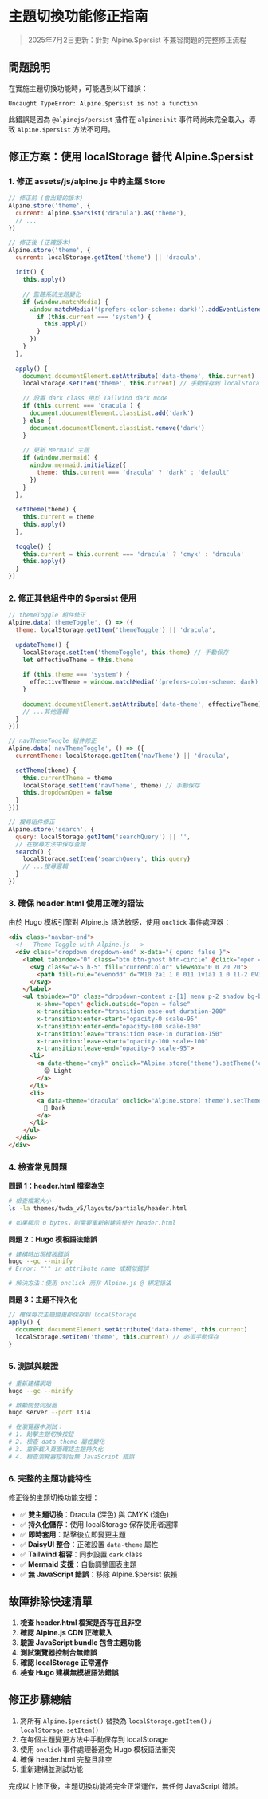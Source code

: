 # 主題切換功能修正指南

> 2025年7月2日更新：針對 Alpine.$persist 不兼容問題的完整修正流程

## 問題說明

在實施主題切換功能時，可能遇到以下錯誤：
```
Uncaught TypeError: Alpine.$persist is not a function
```

此錯誤是因為 `@alpinejs/persist` 插件在 `alpine:init` 事件時尚未完全載入，導致 `Alpine.$persist` 方法不可用。

## 修正方案：使用 localStorage 替代 Alpine.$persist

### 1. 修正 assets/js/alpine.js 中的主題 Store

```javascript
// 修正前 (會出錯的版本)
Alpine.store('theme', {
  current: Alpine.$persist('dracula').as('theme'),
  // ...
})

// 修正後 (正確版本)
Alpine.store('theme', {
  current: localStorage.getItem('theme') || 'dracula',
  
  init() {
    this.apply()
    
    // 監聽系統主題變化
    if (window.matchMedia) {
      window.matchMedia('(prefers-color-scheme: dark)').addEventListener('change', () => {
        if (this.current === 'system') {
          this.apply()
        }
      })
    }
  },
  
  apply() {
    document.documentElement.setAttribute('data-theme', this.current)
    localStorage.setItem('theme', this.current) // 手動保存到 localStorage
    
    // 設置 dark class 用於 Tailwind dark mode
    if (this.current === 'dracula') {
      document.documentElement.classList.add('dark')
    } else {
      document.documentElement.classList.remove('dark')
    }
    
    // 更新 Mermaid 主題
    if (window.mermaid) {
      window.mermaid.initialize({
        theme: this.current === 'dracula' ? 'dark' : 'default'
      })
    }
  },
  
  setTheme(theme) {
    this.current = theme
    this.apply()
  },
  
  toggle() {
    this.current = this.current === 'dracula' ? 'cmyk' : 'dracula'
    this.apply()
  }
})
```

### 2. 修正其他組件中的 $persist 使用

```javascript
// themeToggle 組件修正
Alpine.data('themeToggle', () => ({
  theme: localStorage.getItem('themeToggle') || 'dracula',
  
  updateTheme() {
    localStorage.setItem('themeToggle', this.theme) // 手動保存
    let effectiveTheme = this.theme
    
    if (this.theme === 'system') {
      effectiveTheme = window.matchMedia('(prefers-color-scheme: dark)').matches ? 'dracula' : 'cmyk'
    }
    
    document.documentElement.setAttribute('data-theme', effectiveTheme)
    // ...其他邏輯
  }
}))

// navThemeToggle 組件修正
Alpine.data('navThemeToggle', () => ({
  currentTheme: localStorage.getItem('navTheme') || 'dracula',
  
  setTheme(theme) {
    this.currentTheme = theme
    localStorage.setItem('navTheme', theme) // 手動保存
    this.dropdownOpen = false
  }
}))

// 搜尋組件修正
Alpine.store('search', {
  query: localStorage.getItem('searchQuery') || '',
  // 在搜尋方法中保存查詢
  search() {
    localStorage.setItem('searchQuery', this.query)
    // ...搜尋邏輯
  }
})
```

### 3. 確保 header.html 使用正確的語法

由於 Hugo 模板引擎對 Alpine.js 語法敏感，使用 `onclick` 事件處理器：

```html
<div class="navbar-end">
  <!-- Theme Toggle with Alpine.js -->
  <div class="dropdown dropdown-end" x-data="{ open: false }">
    <label tabindex="0" class="btn btn-ghost btn-circle" @click="open = !open">
      <svg class="w-5 h-5" fill="currentColor" viewBox="0 0 20 20">
        <path fill-rule="evenodd" d="M10 2a1 1 0 011 1v1a1 1 0 11-2 0V3a1 1 0 011-1zm4 8a4 4 0 11-8 0 4 4 0 018 0zm-.464 4.95l.707.707a1 1 0 001.414-1.414l-.707-.707a1 1 0 00-1.414 1.414zm2.12-10.607a1 1 0 010 1.414l-.706.707a1 1 0 11-1.414-1.414l.707-.707a1 1 0 011.414 0zM17 11a1 1 0 100-2h-1a1 1 0 100 2h1zm-7 4a1 1 0 011 1v1a1 1 0 11-2 0v-1a1 1 0 011-1zM5.05 6.464A1 1 0 106.465 5.05l-.708-.707a1 1 0 00-1.414 1.414l.707.707zm1.414 8.486l-.707.707a1 1 0 01-1.414-1.414l.707-.707a1 1 0 011.414 1.414zM4 11a1 1 0 100-2H3a1 1 0 000 2h1z" clip-rule="evenodd"></path>
      </svg>
    </label>
    <ul tabindex="0" class="dropdown-content z-[1] menu p-2 shadow bg-base-100 rounded-box w-40" 
        x-show="open" @click.outside="open = false" 
        x-transition:enter="transition ease-out duration-200"
        x-transition:enter-start="opacity-0 scale-95"
        x-transition:enter-end="opacity-100 scale-100"
        x-transition:leave="transition ease-in duration-150"
        x-transition:leave-start="opacity-100 scale-100"
        x-transition:leave-end="opacity-0 scale-95">
      <li>
        <a data-theme="cmyk" onclick="Alpine.store('theme').setTheme('cmyk'); this.closest('.dropdown').querySelector('[x-data]').__x.$data.open = false">
          😊 Light
        </a>
      </li>
      <li>
        <a data-theme="dracula" onclick="Alpine.store('theme').setTheme('dracula'); this.closest('.dropdown').querySelector('[x-data]').__x.$data.open = false">
          🌙 Dark
        </a>
      </li>
    </ul>
  </div>
</div>
```

### 4. 檢查常見問題

**問題 1：header.html 檔案為空**
```bash
# 檢查檔案大小
ls -la themes/twda_v5/layouts/partials/header.html

# 如果顯示 0 bytes，則需要重新創建完整的 header.html
```

**問題 2：Hugo 模板語法錯誤**
```bash
# 建構時出現模板錯誤
hugo --gc --minify
# Error: "'" in attribute name 或類似錯誤

# 解決方法：使用 onclick 而非 Alpine.js @ 綁定語法
```

**問題 3：主題不持久化**
```javascript
// 確保每次主題變更都保存到 localStorage
apply() {
  document.documentElement.setAttribute('data-theme', this.current)
  localStorage.setItem('theme', this.current) // 必須手動保存
}
```

### 5. 測試與驗證

```bash
# 重新建構網站
hugo --gc --minify

# 啟動開發伺服器
hugo server --port 1314

# 在瀏覽器中測試：
# 1. 點擊主題切換按鈕
# 2. 檢查 data-theme 屬性變化
# 3. 重新載入頁面確認主題持久化
# 4. 檢查瀏覽器控制台無 JavaScript 錯誤
```

### 6. 完整的主題功能特性

修正後的主題切換功能支援：

- ✅ **雙主題切換**：Dracula (深色) 與 CMYK (淺色)
- ✅ **持久化儲存**：使用 localStorage 保存使用者選擇
- ✅ **即時套用**：點擊後立即變更主題
- ✅ **DaisyUI 整合**：正確設置 `data-theme` 屬性
- ✅ **Tailwind 相容**：同步設置 `dark` class
- ✅ **Mermaid 支援**：自動調整圖表主題
- ✅ **無 JavaScript 錯誤**：移除 Alpine.$persist 依賴

## 故障排除快速清單

1. **檢查 header.html 檔案是否存在且非空**
2. **確認 Alpine.js CDN 正確載入**
3. **驗證 JavaScript bundle 包含主題功能**
4. **測試瀏覽器控制台無錯誤**
5. **確認 localStorage 正常運作**
6. **檢查 Hugo 建構無模板語法錯誤**

## 修正步驟總結

1. 將所有 `Alpine.$persist()` 替換為 `localStorage.getItem()` / `localStorage.setItem()`
2. 在每個主題變更方法中手動保存到 localStorage
3. 使用 `onclick` 事件處理器避免 Hugo 模板語法衝突
4. 確保 header.html 完整且非空
5. 重新建構並測試功能

完成以上修正後，主題切換功能將完全正常運作，無任何 JavaScript 錯誤。
